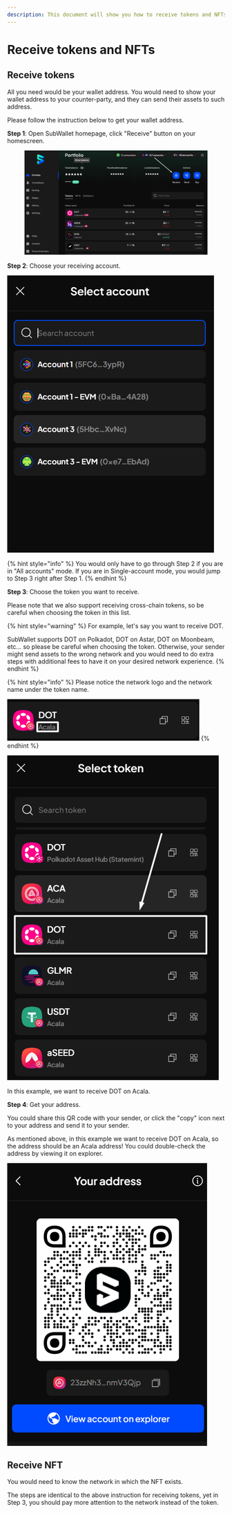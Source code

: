 ```yaml
---
description: This document will show you how to receive tokens and NFTs on SubWallet.
---
```


# Receive tokens and NFTs

## Receive tokens

All you need would be your wallet address. You would need to show your wallet address to your counter-party, and they can send their assets to such address.&#x20;

Please follow the instruction below to get your wallet address.

**Step 1**: Open SubWallet homepage, click "Receive" button on your homescreen.

<figure><img src="../../.gitbook/assets/image (48) (1).png" alt=""><figcaption></figcaption></figure>

**Step 2**: Choose your receiving account.

&#x20;![](<../../.gitbook/assets/image (49) (1).png>)

{% hint style="info" %}
You would only have to go through Step 2 if you are in "All accounts" mode. If you are in Single-account mode, you would jump to Step 3 right after Step 1.
{% endhint %}

**Step 3**: Choose the token you want to receive.

Please note that we also support receiving cross-chain tokens, so be careful when choosing the token in this list.

{% hint style="warning" %}
For example, let's say you want to receive DOT.&#x20;

SubWallet supports DOT on Polkadot, DOT on Astar, DOT on Moonbeam, etc... so please be careful when choosing the token. Otherwise, your sender might send assets to the wrong network and you would need to do extra steps with additional fees to have it on your desired network experience. &#x20;
{% endhint %}

{% hint style="info" %}
Please notice the network logo and the network name under the token name.&#x20;

![](<../../.gitbook/assets/image (51) (1).png>)
{% endhint %}

![](<../../.gitbook/assets/image (53) (1).png>)

In this example, we want to receive DOT on Acala.

**Step 4**: Get your address.

You could share this QR code with your sender, or click the "copy" icon next to your address and send it to your sender.&#x20;

As mentioned above, in this example we want to receive DOT on Acala, so the address should be an Acala address! You could double-check the address by viewing it on explorer.&#x20;

![](<../../.gitbook/assets/image (56) (1).png>)

## Receive NFT

You would need to know the network in which the NFT exists.&#x20;

The steps are identical to the above instruction for receiving tokens, yet in Step 3, you should pay more attention to the network instead of the token.
